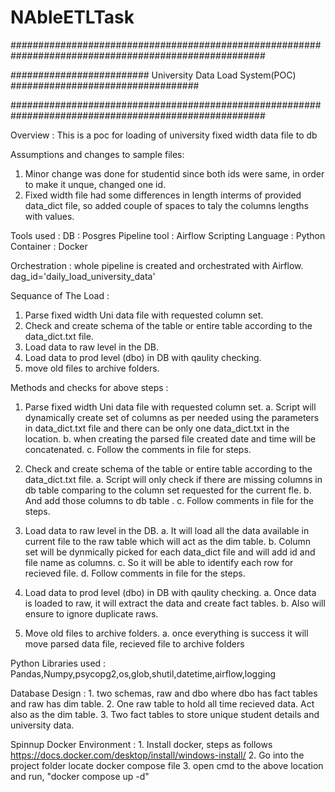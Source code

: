 # NAbleETLTask


######################################################################################################

#########################      University Data Load System(POC)     ##################################

######################################################################################################

Overview :
This is a poc for loading of university fixed width data file to db

Assumptions and changes to sample files:
  1. Minor change was done for studentid since both ids were same, in order to make it unque, changed one id.
  2. Fixed width file had some differences in length interms of provided data_dict file, so added couple of spaces to taly the columns lengths with values.

Tools used :
DB : Posgres
Pipeline tool : Airflow
Scripting Language : Python
Container : Docker

Orchestration :
  whole pipeline is created and orchestrated with Airflow. dag_id='daily_load_university_data'

Sequance of The Load :
1. Parse fixed width Uni data file with requested column set.
2. Check and create schema of the table or entire table according to the data_dict.txt file.
3. Load data to raw level in the DB.
4. Load data to prod level (dbo) in DB with qaulity checking.
5. move old files to archive folders.

Methods and checks for above steps :

1. Parse fixed width Uni data file with requested column set.
	a. Script will dynamically create set of columns as per needed using the parameters in data_dict.txt file and there can be only one data_dict.txt in the location.
	b. when creating the parsed file created date and time will be concatenated.
	c. Follow the comments in file for steps.

	
2. Check and create schema of the table or entire table according to the data_dict.txt file.
	a. Script will only check if there are missing columns in db table comparing to the column set requested for the current fle.
	b. And add those columns to db table .
	c. Follow comments in file for the steps.
	
3. Load data to raw level in the DB.
	a. It will load all the data available in current file to the raw table which will act as the dim table.
	b. Column set will be dynmically picked for each data_dict file and will add id and file name as columns.
	c. So it will be able to identify each row for recieved file.
	d. Follow comments in file for the steps.
	
4. Load data to prod level (dbo) in DB with qaulity checking.
	a. Once data is loaded to raw, it will extract the data and create fact tables.
	b. Also will ensure to ignore duplicate raws.

5. Move old files to archive folders.
	a. once everything is success it will move parsed data file, recieved file to archive folders
	
Python Libraries used : Pandas,Numpy,psycopg2,os,glob,shutil,datetime,airflow,logging
	
Database Design :
		1. two schemas, raw and dbo where dbo has fact tables and raw has dim table.
		2. One raw table to hold all time recieved data. Act also as the dim table.
		3. Two fact tables to store unique student details and university data.

Spinnup Docker Environment :
	1. Install docker, steps as follows https://docs.docker.com/desktop/install/windows-install/
	2. Go into the project folder locate docker compose file
	3. open cmd to the above location and run, "docker compose up -d"
